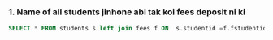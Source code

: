 ### 1. Name of all students jinhone abi tak koi fees deposit ni ki

```sql
SELECT * FROM students s left join fees f ON  s.studentid =f.fstudentid where fstudentid is null;
```
